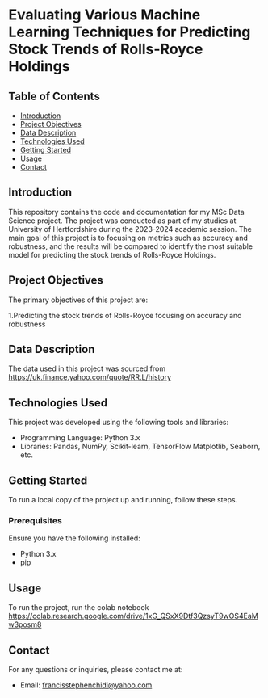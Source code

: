 # Evaluating Various Machine Learning Techniques for Predicting Stock Trends of Rolls-Royce Holdings


## Table of Contents

- [Introduction](#introduction)
- [Project Objectives](#project-objectives)
- [Data Description](#data-description)
- [Technologies Used](#technologies-used)
- [Getting Started](#getting-started)
- [Usage](#usage)
- [Contact](#contact)

## Introduction

This repository contains the code and documentation for my MSc Data Science project. The project was conducted as part of my studies at University of Hertfordshire during the 2023-2024 academic session. The main goal of this project is to focusing on metrics such as accuracy and robustness, and the results will be compared to identify the most suitable model for predicting the stock trends of Rolls-Royce Holdings.

## Project Objectives

The primary objectives of this project are:

1.Predicting the stock trends of Rolls-Royce focusing on accuracy and robustness

## Data Description

The data used in this project was sourced from https://uk.finance.yahoo.com/quote/RR.L/history


## Technologies Used

This project was developed using the following tools and libraries:

- Programming Language: Python 3.x
- Libraries: Pandas, NumPy, Scikit-learn, TensorFlow Matplotlib, Seaborn, etc.

## Getting Started

To run a local copy of the project up and running, follow these steps.

### Prerequisites

Ensure you have the following installed:

- Python 3.x
- pip

## Usage

To run the project, run the colab notebook https://colab.research.google.com/drive/1xG_QSxX9Dtf3QzsyT9wOS4EaMw3posm8


## Contact

For any questions or inquiries, please contact me at:

- Email: francisstephenchidi@yahoo.com
